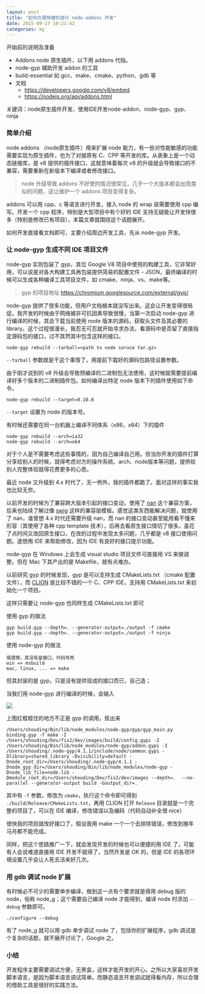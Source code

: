 ```yaml
---
layout: post
title: "如何方便快捷的进行 node-addons 开发"
date: 2015-09-27 10:21:42
categories: my
---
```


开始前的说明及准备

- Addons node 原生插件，以下用 addons 代指。
- node-gyp 辅助开发 addon 的工具
- build-essential 如 gcc、make、cmake、python、gdb 等
- 文档
    - https://developers.google.com/v8/embed
    - https://nodejs.org/api/addons.html

关键词：node原生插件开发、使用IDE开发node-addon、node-gyp、gyp、ninja

### 简单介绍
node addons （node原生插件）用来扩展 node 能力，有一些对性能敏感的功能需要实现为原生插件，也为了对接原有 C、CPP 等开发的库。从表象上是一个动态链接库，是 v8 提供的插件接口，这就意味着每次 v8 的升级就会导致接口的不兼容，需要重新在新版本下编译或者修改接口。

> node 升级导致 addons 不好使的情况很常见，几乎一个大版本都会出现类似的问题，这让维护一个 addons 项目变得复杂。

addons 可以用 cpp、c 等语言进行开发，接入 node 的 wrap 层需要使用 cpp 编写。开发一个 cpp 程序，特别是大型项目中有个好的 IDE 支持无疑能让开发快很多（特别是修改已有项目），本篇文章就围绕这个话题展开。

如何开发直接看文档即可，主要介绍周边开发工具，先从 node-gyp 开发。

### 让 node-gyp 生成不同 IDE 项目文件
node-gyp 实则包装了 gyp，其位 Google V8 项目中使用的构建工具，它非常好用，可以说是对各大构建工具再包装提供简易的配置文件 - JSON，最终编译的时候可以生成各种编译工具项目文件，如 cmake、ninja、vs、make等。

> gyp 的项目地址 https://chromium.googlesource.com/external/gyp/

node-gyp 提供了很多功能，但用户文档根本就没写出来。这会让开发变得很局促。我开发的时候由于网络被非可抗因素导致很慢，当第一次启动 node-gyp 进行编译的时候，其会下载当前使用 node 版本的源码，获取头文件及其必要的 library。这个过程很漫长，我忍无可忍就开始寻求办法，看源码中是否留了直接指定源码包的接口，过不其然其中包含这样的接口。

```
node-gyp rebuild --tarball=<path to node soruce tar.gz>
```

`--tarball` 参数就是干这个事情了，用提前下载好的源码包路径设置参数。

由于刚才说到的 v8 升级会导致预编译的二进制包无法使用，这时候就需要提前编译好多个版本的二进制插件包。如何编译出特定 node 版本下的插件使用如下命令。

```
node-gyp rebuild --target=0.10.0
```

`--target` 设置为 node 的版本号。

有时候还需要在同一台机器上编译不同体系（x86，x64）下的插件

```
node-gyp rebuild --arch=ia32
node-gyp rebuild --arch=x64
```

对于个人是不需要考虑这些事情的，因为自己编译自己用。但当你开发的插件打算分享给别人的时候，就得考虑对方的操作系统、arch、node版本等问题，提供给别人完整体验就得花费更多的心思。

最近 node 又升级到 4.x 时代了，无一例外，我的插件都跪了。面对这样的事实我也比较无奈。

以前开发的时候为了兼容跨大版本引起的接口变动，使用了 [nan](https://github.com/nodejs/nan) 这个兼容方案，后来也陆续了解过像 [swig](http://www.swig.org/) 这样的兼容层模板。感觉这类东西能解决问题，就使用了 nan，谁曾想 4.x 时代还需要升级 nan，而 nan 的接口变动甚至能用看不懂来形容（其使用了各种 cpp template 技术），后再去看原生接口情切了很多。虽花了点时间又改回原生接口，在改的过程中发现太多问题，几乎都是 v8 接口使用问题。遂想用 IDE 来帮助修改，因为 IDE 有良好的接口提示功能。

node-gyp 在 Windows 上会生成 visual studio 项目文件可直接用 VS 来做调整。但在 Mac 下其产出的是 Makefile，就有点难办。

以前研究 gyp 的时候发现，gyp 是可以支持生成 CMakeLists.txt （cmake 配置文件），而 [CLION](https://www.jetbrains.com/clion/) 是比较不错的一个 C、CPP IDE，支持用 CMakeLists.txt 来初始化一个项目。

这样只需要让 node-gyp 也同样生成 CMakeLists.txt 即可

使用 gyp 的做法

```
gyp build.gyp --depth=. --generator-output=./output -f cmake
gyp build.gyp --depth=. --generator-output=./output -f ninja
```

使用 node-gyp 的做法

```
很遗憾，其没有留接口，代码写死
win => msbuild
mac, linux, ... => make
```

但其封装的是 gyp，只是没有提供现成的接口而已，自己造；

当我们用 node-gyp 进行编译的时候，会输入

![](http://store.orrafy.com/get/uuid=ecdcc9be82674109036d8266eca3f74c)

上图红框框住的地方不正是 gyp 的调用，抠出来

```
/Users/shouding/Bin/lib/node_modules/node-gyp/gyp/gyp_main.py binding.gyp -f make -I /Users/shouding/Dev/fis2/dev/images/build/config.gypi -I /Users/shouding/Bin/lib/node_modules/node-gyp/addon.gypi -I /Users/shouding/.node-gyp/4.1.1/include/node/common.gypi -Dlibrary=shared_library -Dvisibility=default -Dnode_root_dir=/Users/shouding/.node-gyp/4.1.1 -Dnode_gyp_dir=/Users/shouding/Bin/lib/node_modules/node-gyp -Dnode_lib_file=node.lib -Dmodule_root_dir=/Users/shouding/Dev/fis2/dev/images --depth=.  --no-parallel --generator-output build -Goutput_dir=.
```

其中有 `-f` 参数，修改为 `cmake`，执行这个命令即可得到 `./build/Release/CMakeLists.txt`，再用 CLION 打开 `Release` 目录就是一个完整的项目了，可以在 IDE 编译，修改错误以及编码（代码自动补全很 nice）

很快我的项目就改好接口了，假设我用 make 一个一个去排除错误，修改到猴年马月都不能完成。

同样，把这个思路推广一下，就会发现开发的时候也可以便捷的用 IDE 了，可能有人会说难道直接用 IDE 开发不就得了，当然开发是 OK 的，但是 IDE 的各项环境设置几乎会让人死去活来好几次。

### 用 gdb 调试 node 扩展

有时候必不可少的需要单步编译，做到这一点有个要求就是得用 debug 版的 node，俗称 node_g；这个需要自己编译 node 才能得到，编译 node 时添加 `--debug` 参数即可。

```
./configure --debug
```

有了 node_g 就可以用 gdb 单步调试 node 了，包括你的扩展程序，gdb 调试是个复杂的话题，就不展开讨论了，Google 之。

### 小结

开发程序主要需要调试方便，无黑盒，这样才能开发的开心。之所以大家喜欢开发脚本语言，是因为脚本语言调试简单。而静态语言开发调试就得看内存，所以合理的借助工具是很好的实践方法。